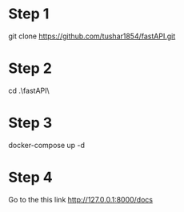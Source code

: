 # Step 1

git clone https://github.com/tushar1854/fastAPI.git

# Step 2

cd .\fastAPI\

# Step 3

docker-compose up -d

# Step 4

Go to the this link
http://127.0.0.1:8000/docs
